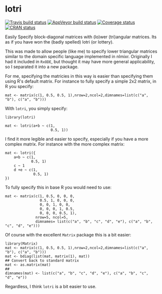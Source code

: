 # lotri
[![Travis build status](https://travis-ci.org/nlmixrdevelopment/lotri.svg?branch=master)](https://travis-ci.org/nlmixrdevelopment/lotri) [![AppVeyor build status](https://ci.appveyor.com/api/projects/status/github/nlmixrdevelopment/lotri?branch=master&svg=true)](https://ci.appveyor.com/project/nlmixrdevelopment/lotri) [![Coverage status](https://codecov.io/gh/nlmixrdevelopment/lotri/branch/master/graph/badge.svg)](https://codecov.io/github/nlmixrdevelopment/lotri?branch=master) [![CRAN status](https://www.r-pkg.org/badges/version/lotri)](https://cran.r-project.org/package=lotri)

Easily Specify block-diagonal matrices with (lo)wer (tri)angular
matrices.  Its as if you have won the (badly spelled) lotri (or lottery).

This was made to allow people (like me) to specify lower triangular
matrices similar to the domain specific language implemented in
nlmixr.  Originally I had it included in `RxODE`, but thought it may
have more general applicability, so I separated it into a new
package. 

For me, specifying the matricies in this way is easier than
specifying them using R's default matrix.  For instance to fully
specify a simple 2x2 matrix, in R you specify:

```{r}
mat <- matrix(c(1, 0.5, 0.5, 1),nrow=2,ncol=2,dimnames=list(c("a", "b"), c("a", "b")))
```

With `lotri`, you simply specify:

```{r}
library(lotri)

mat <- lotri(a+b ~ c(1,
                     0.5, 1))
```

I find it more legible and easier to specify, especially if you have a
more complex matrix.  For instance with the more complex matrix:

```{r}
mat <- lotri({
    a+b ~ c(1,
            0.5, 1)
    c ~ 1
    d +e ~ c(1,
             0.5, 1)
})
```

To fully specify this in base R you would need to use:

```{r}
mat <- matrix(c(1, 0.5, 0, 0, 0,
                0.5, 1, 0, 0, 0,
                0, 0, 1, 0, 0,
                0, 0, 0, 1, 0.5,
                0, 0, 0, 0.5, 1),
              nrow=5, ncol=5,
              dimnames= list(c("a", "b", "c", "d", "e"), c("a", "b", "c", "d", "e")))
```

Of course with the excellent `Matrix` package this is a bit easier:

```{r}
library(Matrix)
mat <- matrix(c(1, 0.5, 0.5, 1),nrow=2,ncol=2,dimnames=list(c("a", "b"), c("a", "b")))
mat <- bdiag(list(mat, matrix(1), mat))
## Convert back to standard matrix
mat <- as.matrix(mat)
##
dimnames(mat) <- list(c("a", "b", "c", "d", "e"), c("a", "b", "c", "d", "e"))
```

Regardless, I think `lotri` is a bit easier to use.

